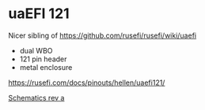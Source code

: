 # uaEFI 121

Nicer sibling of https://github.com/rusefi/rusefi/wiki/uaefi

* dual WBO
* 121 pin header
* metal enclosure

https://rusefi.com/docs/pinouts/hellen/uaefi121/

[Schematics rev a](Hardware/Hellen/uaefi121-a-schematic.pdf)
